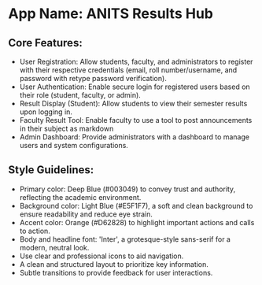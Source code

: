 # **App Name**: ANITS Results Hub

## Core Features:

- User Registration: Allow students, faculty, and administrators to register with their respective credentials (email, roll number/username, and password with retype password verification).
- User Authentication: Enable secure login for registered users based on their role (student, faculty, or admin).
- Result Display (Student): Allow students to view their semester results upon logging in.
- Faculty Result Tool: Enable faculty to use a tool to post announcements in their subject as markdown
- Admin Dashboard: Provide administrators with a dashboard to manage users and system configurations.

## Style Guidelines:

- Primary color: Deep Blue (#003049) to convey trust and authority, reflecting the academic environment.
- Background color: Light Blue (#E5F1F7), a soft and clean background to ensure readability and reduce eye strain.
- Accent color: Orange (#D62828) to highlight important actions and calls to action.
- Body and headline font: 'Inter', a grotesque-style sans-serif for a modern, neutral look.
- Use clear and professional icons to aid navigation.
- A clean and structured layout to prioritize key information.
- Subtle transitions to provide feedback for user interactions.